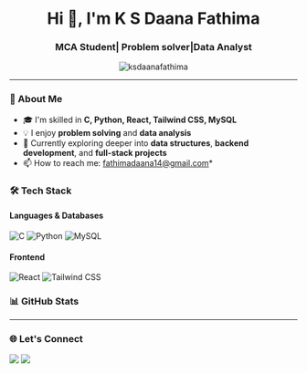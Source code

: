 <h1 align="center">Hi 👋, I'm K S Daana Fathima</h1>
<h3 align="center">MCA Student| Problem solver|Data Analyst</h3>

<p align="center">
  <img src="https://komarev.com/ghpvc/?username=ksdaanafathima&label=Profile%20views&color=0e75b6&style=flat" alt="ksdaanafathima" />
</p>

---

### 🧠 About Me
- 🎓 I'm skilled in **C, Python, React, Tailwind CSS, MySQL**
- 💡 I enjoy **problem solving** and **data analysis**
- 🌱 Currently exploring deeper into **data structures**, **backend development**, and **full-stack projects**
- 📫 How to reach me: fathimadaana14@gmail.com*

### 🛠️ Tech Stack

#### Languages & Databases
![C](https://img.shields.io/badge/C-00599C?style=flat&logo=c&logoColor=white)
![Python](https://img.shields.io/badge/Python-3776AB?style=flat&logo=python&logoColor=white)
![MySQL](https://img.shields.io/badge/MySQL-4479A1?style=flat&logo=mysql&logoColor=white)

#### Frontend
![React](https://img.shields.io/badge/React-20232A?style=flat&logo=react&logoColor=61DAFB)
![Tailwind CSS](https://img.shields.io/badge/TailwindCSS-38B2AC?style=flat&logo=tailwind-css&logoColor=white)

### 📊 GitHub Stats

---

### 🌐 Let's Connect
<p>
  <a href="mailto:fathimadaana14@gmail.com"><img src="https://img.shields.io/badge/Email-D14836?style=flat&logo=gmail&logoColor=white"/></a>
  <a href="https://www.linkedin.com/in/daana-fathima-ab4283302/" target="_blank"><img src="https://img.shields.io/badge/LinkedIn-blue?style=flat&logo=linkedin&logoColor=white" /></a>
</p>

